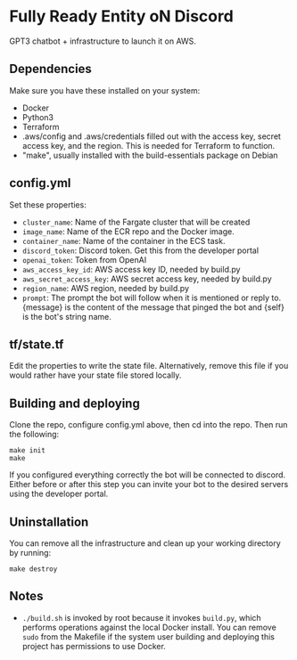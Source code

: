 # Fully Ready Entity oN Discord

GPT3 chatbot + infrastructure to launch it on AWS.

## Dependencies

Make sure you have these installed on your system:

* Docker
* Python3
* Terraform
* .aws/config and .aws/credentials filled out with the access key, secret access key, and the region. This is needed for Terraform to function.
* "make", usually installed with the build-essentials package on Debian

## config.yml

Set these properties:

* ```cluster_name```: Name of the Fargate cluster that will be created
* ```image_name```: Name of the ECR repo and the Docker image.
* ```container_name```: Name of the container in the ECS task.
* ```discord_token```: Discord token. Get this from the developer portal
* ```openai_token```: Token from OpenAI
* ```aws_access_key_id```: AWS access key ID, needed by build.py
* ```aws_secret_access_key```: AWS secret access key, needed by build.py
* ```region_name```: AWS region, needed by build.py
* ```prompt```: The prompt the bot will follow when it is mentioned or reply to. {message} is the content of the message that pinged the bot and {self} is the bot's string name.

## tf/state.tf

Edit the properties to write the state file. Alternatively, remove this file if you would rather have your state file stored locally.

## Building and deploying

Clone the repo, configure config.yml above, then cd into the repo. Then run the following:

```
make init
make
```

If you configured everything correctly the bot will be connected to discord. Either before or after this step you can invite your bot to the desired servers using the developer portal.

## Uninstallation

You can remove all the infrastructure and clean up your working directory by running:

```
make destroy
```

## Notes

* ```./build.sh``` is invoked by root because it invokes ```build.py```, which performs operations against the local Docker install. You can remove ```sudo``` from the Makefile if the system user building and deploying this project has permissions to use Docker.